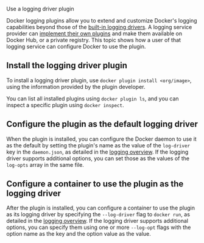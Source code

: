 Use a logging driver plugin


Docker logging plugins allow you to extend and customize Docker's logging
capabilities beyond those of the [built-in logging drivers](configure.md).
A logging service provider can
[implement their own plugins](/manuals/engine/extend/plugins_logging.md) and make them
available on Docker Hub, or a private registry. This topic shows
how a user of that logging service can configure Docker to use the plugin.

## Install the logging driver plugin

To install a logging driver plugin, use `docker plugin install <org/image>`,
using the information provided by the plugin developer.

You can list all installed plugins using `docker plugin ls`, and you can inspect
a specific plugin using `docker inspect`.

## Configure the plugin as the default logging driver

When the plugin is installed, you can configure the Docker daemon to use it as
the default by setting the plugin's name as the value of the `log-driver`
key in the `daemon.json`, as detailed in the
[logging overview](configure.md#configure-the-default-logging-driver). If the
logging driver supports additional options, you can set those as the values of
the `log-opts` array in the same file.

## Configure a container to use the plugin as the logging driver

After the plugin is installed, you can configure a container to use the plugin
as its logging driver by specifying the `--log-driver` flag to `docker run`, as
detailed in the
[logging overview](configure.md#configure-the-logging-driver-for-a-container).
If the logging driver supports additional options, you can specify them using
one or more `--log-opt` flags with the option name as the key and the option
value as the value.
